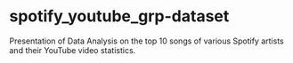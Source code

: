 # spotify_youtube_grp-dataset
Presentation of Data Analysis on the top 10 songs of various Spotify artists and their YouTube video statistics.
